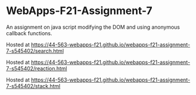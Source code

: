 # WebApps-F21-Assignment-7
An assignment on java script modifying the DOM and using anonymous callback functions.

Hosted at https://44-563-webapps-f21.github.io/webapps-f21-assignment-7-s545402/search.html

Hosted at https://44-563-webapps-f21.github.io/webapps-f21-assignment-7-s545402/reaction.html

Hosted at https://44-563-webapps-f21.github.io/webapps-f21-assignment-7-s545402/stack.html